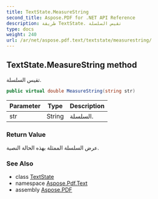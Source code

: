 ```yaml
---
title: TextState.MeasureString
second_title: Aspose.PDF for .NET API Reference
description: طريقة TextState. تقيس السلسلة
type: docs
weight: 240
url: /ar/net/aspose.pdf.text/textstate/measurestring/
---
```

## TextState.MeasureString method

تقيس السلسلة.

```csharp
public virtual double MeasureString(string str)
```

| Parameter | Type | Description |
| --- | --- | --- |
| str | String | السلسلة. |

### Return Value

عرض السلسلة الممثلة بهذه الحالة النصية.

### See Also

* class [TextState](../)
* namespace [Aspose.Pdf.Text](../../../aspose.pdf.text/)
* assembly [Aspose.PDF](../../../)